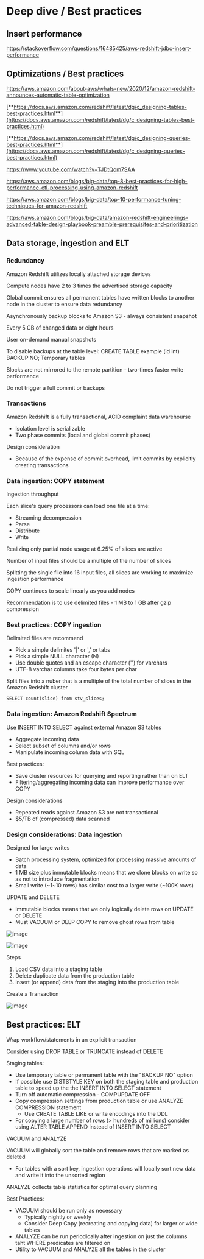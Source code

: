 # Deep dive / Best practices

## Insert performance

<https://stackoverflow.com/questions/16485425/aws-redshift-jdbc-insert-performance>

## Optimizations / Best practices

<https://aws.amazon.com/about-aws/whats-new/2020/12/amazon-redshift-announces-automatic-table-optimization>

[**https://docs.aws.amazon.com/redshift/latest/dg/c_designing-tables-best-practices.html**](https://docs.aws.amazon.com/redshift/latest/dg/c_designing-tables-best-practices.html)

[**https://docs.aws.amazon.com/redshift/latest/dg/c_designing-queries-best-practices.html**](https://docs.aws.amazon.com/redshift/latest/dg/c_designing-queries-best-practices.html)

<https://www.youtube.com/watch?v=TJDtQom7SAA>

<https://aws.amazon.com/blogs/big-data/top-8-best-practices-for-high-performance-etl-processing-using-amazon-redshift>

<https://aws.amazon.com/blogs/big-data/top-10-performance-tuning-techniques-for-amazon-redshift>

<https://aws.amazon.com/blogs/big-data/amazon-redshift-engineerings-advanced-table-design-playbook-preamble-prerequisites-and-prioritization>

## Data storage, ingestion and ELT

### Redundancy

Amazon Redshift utilizes locally attached storage devices

Compute nodes have 2 to 3 times the advertised storage capacity

Global commit ensures all permanent tables have written blocks to another node in the cluster to ensure data redundancy

Asynchronously backup blocks to Amazon S3 - always consistent snapshot

Every 5 GB of changed data or eight hours

User on-demand manual snapshots

To disable backups at the table level: CREATE TABLE example (id int) BACKUP NO;
Temporary tables

Blocks are not mirrored to the remote partition - two-times faster write performance

Do not trigger a full commit or backups

### Transactions

Amazon Redshift is a fully transactional, ACID complaint data warehourse

- Isolation level is serializable
- Two phase commits (local and global commit phases)

Design consideration

- Because of the expense of commit overhead, limit commits by explicitly creating transactions

### Data ingestion: COPY statement

Ingestion throughput

Each slice's query processors can load one file at a time:

- Streaming decompression
- Parse
- Distribute
- Write

Realizing only partial node usage at 6.25% of slices are active

Number of input files should be a multiple of the number of slices

Splitting the single file into 16 input files, all slices are working to maximize ingestion performance

COPY continues to scale linearly as you add nodes

Recommendation is to use delimited files - 1 MB to 1 GB after gzip compression

### Best practices: COPY ingestion

Delimited files are recommend

- Pick a simple delimites '|' or ',' or tabs
- Pick a simple NULL character (N)
- Use double quotes and an escape character ('') for varchars
- UTF-8 varchar columns take four bytes per char

Split files into a nuber that is a multiple of the total number of slices in the Amazon Redshift cluster

`SELECT count(slice) from stv_slices;`

### Data ingestion: Amazon Redshift Spectrum

Use INSERT INTO SELECT against external Amazon S3 tables

- Aggregate incoming data
- Select subset of columns and/or rows
- Manipulate incoming column data with SQL

Best practices:

- Save cluster resources for querying and reporting rather than on ELT
- Filtering/aggregating incoming data can improve performance over COPY

Design considerations

- Repeated reads against Amazon S3 are not transactional
- $5/TB of (compressed) data scanned

### Design considerations: Data ingestion

Designed for large writes

- Batch processing system, optimized for processing massive amounts of data
- 1 MB size plus immutable blocks means that we clone blocks on write so as not to introduce fragmentation
- Small write (~1~10 rows) has similar cost to a larger write (~100K rows)

UPDATE and DELETE

- Immutable blocks means that we only logically delete rows on UPDATE or DELETE
- Must VACUUM or DEEP COPY to remove ghost rows from table

![image](../../../media/AWS-Redshift_Deep-dive-Best-practices-image1.jpg)

![image](../../../media/AWS-Redshift_Deep-dive-Best-practices-image2.jpg)

Steps

1. Load CSV data into a staging table
2. Delete duplicate data from the production table
3. Insert (or append) data from the staging into the production table

Create a Transaction

![image](../../../media/AWS-Redshift_Deep-dive-Best-practices-image3.jpg)

## Best practices: ELT

Wrap workflow/statements in an explicit transaction

Consider using DROP TABLE or TRUNCATE instead of DELETE

Staging tables:

- Use temporary table or permanent table with the "BACKUP NO" option
- If possible use DISTSTYLE KEY on both the staging table and production table to speed up the the INSERT INTO SELECT statement
- Turn off automatic compression - COMPUPDATE OFF
- Copy compression settings from production table or use ANALYZE COMPRESSION statement
  - Use CREATE TABLE LIKE or write encodings into the DDL
- For copying a large number of rows (> hundreds of millions) consider using ALTER TABLE APPEND instead of INSERT INTO SELECT

VACUUM and ANALYZE

VACUUM will globally sort the table and remove rows that are marked as deleted

- For tables with a sort key, ingestion operations will locally sort new data and write it into the unsorted region

ANALYZE collects table statistics for optimal query planning

Best Practices:

- VACUUM should be run only as necessary
  - Typically nightly or weekly
  - Consider Deep Copy (recreating and copying data) for larger or wide tables
- ANALYZE can be run periodically after ingestion on just the columns taht WHERE predicates are filtered on
- Utility to VACUUM and ANALYZE all the tables in the cluster

